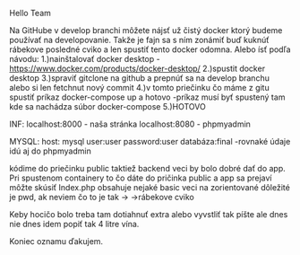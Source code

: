 Hello Team

Na GitHube v develop branchi môžete nájsť už čistý docker ktorý budeme používať na developovanie.
Takže je fajn sa s ním zonámiť buď kuknúť rábekove posledné cviko a len spustiť tento docker odomna.
Alebo ísť podľa návodu:
1.)nainštalovať docker desktop - https://www.docker.com/products/docker-desktop/
2.)spustit docker desktop
3.)spraviť gitclone na github a prepnúť sa na develop branchu alebo si len fetchnut nový commit
4.)v tomto priečinku čo máme z gitu spustiť príkaz docker-compose up a hotovo
	-príkaz musí byť spustený tam kde sa nachádza súbor docker-compose
5.)HOTOVO

INF:
localhost:8000 - naša stránka
localhost:8080 - phpmyadmin

MYSQL:
host: mysql
user:user
password:user
databáza:final
-rovnaké údaje idú aj do phpmyadmin

kódime do priečinku public taktiež backend veci by bolo dobré dať do app. 
Pri spustenom containery to čo dáte do pričinka public a app sa prejaví môžte skúsiť
Index.php obsahuje nejaké basic veci na zorientované dôležité je pwd, ak neviem čo to je tak ->
->rábekove cviko

Keby hocičo bolo treba tam dotiahnuť extra alebo vyvstliť tak píšte ale dnes nie dnes idem popiť tak 4 litre vína.

Koniec oznamu ďakujem.
